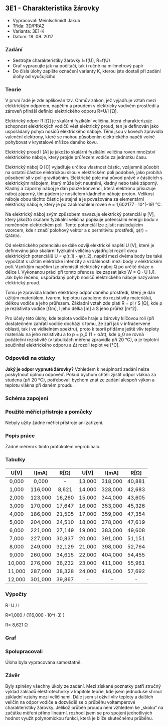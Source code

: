 ## 3E1 - Charakteristika žárovky
 - Vypracoval: Meinlschmidt Jakub
 - Třída: 3D/PRA2
 - Varianta: 3E1-K
 - Datum: 18. 09. 2017

### Zadání
 - Sestrojte charakteristiky žárovky I=f(U), R=f(U)
 - Graf vypracujte jak na počítači, tak i ručně na milimetrový papír
 - Do čísla úlohy zapište označení varianty K, kterou jste dostali při zadání úlohy od vyučujícího
 
### Teorie
V první řadě je zde aplikován tzv. Ohmův zákon, jež vyjadřuje vztah mezi elektrickým odporem, napětím a proudem v elektricky vodivém prostředí a zároveň přináší definici elektrického odporu R=U/I  [Ω].

Elektrický odpor R [Ω] je skalární fyzikální veličina, která charakterizuje schopnost elektrických vodičů vést elektrický proud, ten je definován jako uspořádaný pohyb nosičů elektrického náboje. Těmi jsou v kovech zpravidla valenční elektrony, které se mohou působením elektrického napětí volně pohybovat v krystalové mřížce daného kovu.

Elektrický proud I [A] je jakožto skalární fyzikální veličina roven množství elektrického náboje, který projde průřezem vodiče za jednotku času.
	

Elektrický náboj Q [C] vyjadřuje určitou vlastnost částic, vzájemně působit na ostatní částice elektrickou silou v elektrickém poli podobně, jako probíhá působení sil v poli gravitačním. Elektrické pole má původ právě v částicích s elektrickým nábojem, který může být neutrální, kladný nebo také záporný. Kladný a záporný náboj je dán pouze konvencí, která elektronu přisuzuje náboj záporný, tím pádem je nositelem kladného náboje proton. Velikost náboje obou těchto částic je stejná a je považována za elementární elektrický náboj e, který je po zaokrouhlení roven e = 1,602177 ∙ 10^(-19) °C.

Na elektrický náboj svým způsobem navazuje elektrický potenciál φ [V], který jakožto skalární fyzikální veličina popisuje potenciální energii bodu v neměnném elektrickém poli. Tento potenciál lze zjistit následujícím vzorcem, kde r značí polohový vektor a ε permitivitu prostředí, φ(r) = Q/4πrε.

Od elektrického potenciálu se dále odvíjí elektrické napětí U [V], které je definováno jako skalární fyzikální veličina vyjadřující rozdíl dvou elektrických potenciálů U = φ(r_1) - φ(r_2), napětí mezi dvěma body lze také vypočítat s užitím elektrické intenzity a vzdálenosti mezi body v elektrickém poli. Vzniklým napětím lze přemístit elektrický náboj Q po určité dráze o délce l. Vykonanou práci při tomto přenosu lze zapsat jako W = Q ∙ U [J]. Jak bylo řečeno, uspořádaný pohyb nosičů elektrického náboje nazýváme elektrický proud.

Tomu je zpravidla kladen elektrický odpor daného prostředí, který je dán užitým materiálem, tvarem, teplotou (zabaleno do rezistivity materiálu), délkou vodiče a jeho průřezem. Základní vztah zde platí R = ρl / S [Ω], kde ρ je rezistivita vodiče [Ωm], l jeho délka [m] a S jeho průřez [m^2].

Pro účely této úlohy, kde teplota vodiče hraje u žárovky klíčovou roli (při dostatečném zahřátí vodiče dochází k tomu, že září jak v infračervené oblasti, tak i ve viditelném spektru), proto k teorii přidáme ještě vliv teploty materiálu na jeho rezistivitu a to p = p_0 (1 + α∆t), kde p_0 se rovná počáteční rezistivitě (v tabulkách měřena zpravidla při 20 °C), α je teplotní součinitel elektrického odporu a ∆t rozdíl teplot ve [°C].

### Odpovědi na otázky
**Jaký je odpor vypnuté žárovky?** Vzhledem k neúplnosti zadání nelze poskytnout úplnou odpověď. Pokud bychom chtěli zjistit odpor vlákna za studena (při 20 °C), potřebovali bychom znát ze zadání alespoň výkon a teplotu vlákna při daném proudu.

### Schéma zapojení

### Použité měřící přístroje a pomůcky
Nebyly užity žádné měřící přístroje ani zařízení.

### Popis práce
Žádné měření s tímto protokolem neprobíhalo.

### Tabulky
**U[V]**|**I[mA]**|**R[Ω]**|**U[V]**|**I[mA]**|**R[Ω]**
:-----:|:-----:|:-----:|:-----:|:-----:|:-----:
0,000|0,000| - |13,000|318,000|40,881
1,000|116,000|8,621|14,000|328,000|42,683
2,000|123,000|16,260|15,000|344,000|43,605
3,000|170,000|17,647|16,000|353,000|45,326
4,000|186,000|21,505|17,000|359,000|47,354
5,000|204,000|24,510|18,000|378,000|47,619
6,000|221,000|27,149|19,000|383,000|49,608
7,000|227,000|30,837|20,000|391,000|51,151
8,000|249,000|32,129|21,000|398,000|52,764
9,000|260,000|34,615|22,000|404,000|54,455
10,000|276,000|36,232|23,000|411,000|55,961
11,000|287,000|38,328|24,000|416,000|57,692
12,000|301,000|39,867| - | - | -

### Výpočty
R=U / I

R=1,000 / (116,000 ∙ 10^(-3) )

R= 8,621 Ω

### Graf

### Spolupracovali
Úloha byla vypracována samostatně.

### Závěr
Byly splněny všechny úkoly ze zadání. Mezi získané poznatky patří stručný výklad základů elektrotechniky v kapitole teorie, kde jsem jednoduše shrnul základní vztahy mezi veličinami. Dále jsem si oživil vliv teploty a dalších veličin na odpor vodiče a dozvěděl se o průběhu voltampérové charakteristiky žárovky. Jelikož průběh proudu není vzhledem ke „skoku“ na začátku měření přímo lineární, rozhodl jsem se pro spojení jednotlivých hodnot využít polynomickou funkci, která je blíže skutečnému průběhu.
